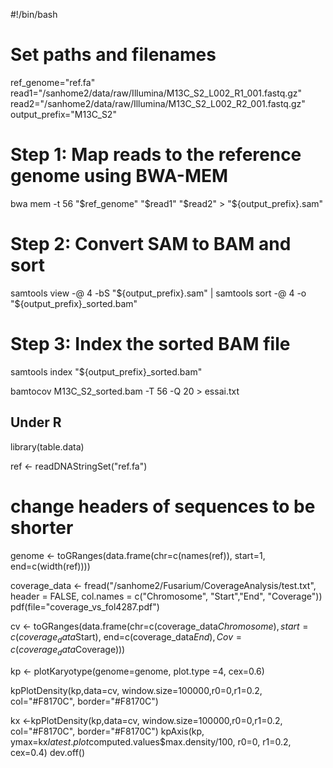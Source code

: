#!/bin/bash

# Set paths and filenames
ref_genome="ref.fa"
read1="/sanhome2/data/raw/Illumina/M13C_S2_L002_R1_001.fastq.gz"
read2="/sanhome2/data/raw/Illumina/M13C_S2_L002_R2_001.fastq.gz"
output_prefix="M13C_S2"

# Step 1: Map reads to the reference genome using BWA-MEM
bwa mem -t 56 "$ref_genome" "$read1" "$read2" > "${output_prefix}.sam"

# Step 2: Convert SAM to BAM and sort
samtools view -@ 4 -bS "${output_prefix}.sam" | samtools sort -@ 4 -o "${output_prefix}_sorted.bam"

# Step 3: Index the sorted BAM file
samtools index "${output_prefix}_sorted.bam"



bamtocov M13C_S2_sorted.bam -T 56 -Q 20 > essai.txt


## Under R
library(table.data)

ref <- readDNAStringSet("ref.fa")
#  change headers of sequences to be shorter

genome <- toGRanges(data.frame(chr=c(names(ref)), start=1, end=c(width(ref))))

coverage_data <- fread("/sanhome2/Fusarium/CoverageAnalysis/test.txt", header = FALSE, col.names = c("Chromosome", "Start","End", "Coverage"))
pdf(file="coverage_vs_fol4287.pdf")

cv <- toGRanges(data.frame(chr=c(coverage_data$Chromosome), start=c(coverage_data$Start), end=c(coverage_data$End), Cov=c(coverage_data$Coverage)))

kp <- plotKaryotype(genome=genome, plot.type =4, cex=0.6)

kpPlotDensity(kp,data=cv, window.size=100000,r0=0,r1=0.2, col="#F8170C", border="#F8170C")

kx <-kpPlotDensity(kp,data=cv, window.size=100000,r0=0,r1=0.2, col="#F8170C", border="#F8170C")
kpAxis(kp, ymax=kx$latest.plot$computed.values$max.density/100, r0=0, r1=0.2, cex=0.4)
dev.off()
